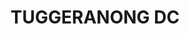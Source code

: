 ---
lastmod: '2025-04-06T06:05:20+00:00'
latitude: -35.4197
layout: suburb
longitude: 149.069
postcode: '2901'
state: ACT
title: TUGGERANONG DC
url: /act/tuggeranong-dc/
---